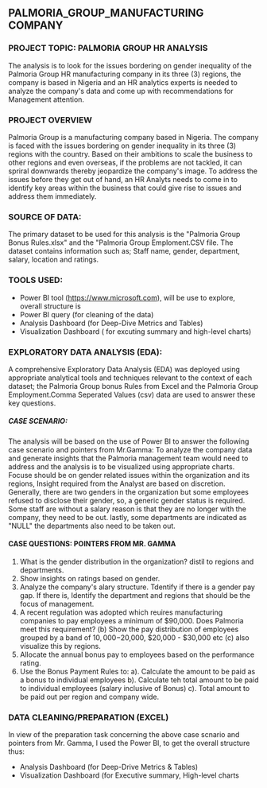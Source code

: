 ## PALMORIA_GROUP_MANUFACTURING COMPANY


###  PROJECT TOPIC: PALMORIA GROUP HR ANALYSIS
The analysis is to look for the issues bordering on gender inequality of the Palmoria Group HR manufacturing company in its three (3) regions, the company is based in Nigeria and an HR analytics experts is needed to analyze the company's data and come up with recommendations for Management attention.

### PROJECT OVERVIEW
Palmoria Group is a manufacturing company based in Nigeria. The company is faced with the issues bordering on gender inequality in its three (3) regions with the country. Based on their ambitions to scale the business to other regions and even overseas, if the problems are not tackled, it can spriral downwards thereby jeopardize the company's image. To address the issues before they get out of hand, an HR Analyts needs to come in to identify key areas within the business that could give rise to issues and address them immediately.

### SOURCE OF DATA:
The primary dataset to be used for this analysis is the "Palmoria Group Bonus Rules.xlsx" and the "Palmoria Group Emploment.CSV file. The dataset contains information such as; Staff name, gender, department, salary, location and ratings.

### TOOLS USED: 
- Power BI tool (https://www.microsoft.com), will be use to explore, overall structure is 
- Power BI query (for cleaning of the data)
- Analysis Dashboard (for Deep-Dive Metrics and Tables)
- Visualization Dashboard ( for excuting summary and high-level charts)

###  EXPLORATORY DATA ANALYSIS (EDA):
A comprehensive Exploratory Data Analysis (EDA) was deployed using appropriate analytical tools and techniques relevant to the context of each dataset; the Palmoria Group bonus Rules from Excel and the Palmoria Group Employment.Comma Seperated Values (csv) data are used to answer these key questions. 

##### CASE SCENARIO:
The analysis will be based on the use of Power BI to answer the following case scenario and pointers from Mr.Gamma:
To analyze the company data and generate insights that the Palmoria management team would need to address and the analysis is to be visualized using appropriate charts. Focuse should be on gender related issues within the organization and its regions, Insight required  from the Analyst are based on discretion. Generally, there are two genders in the organization but some employees refused to disclose their gender, so, a generic gender status is required. Some staff are without a salary reason is that they are no longer with the company, they need to be out. lastly, some departments are indicated as "NULL" the departments also need to be taken out.

#### CASE QUESTIONS: POINTERS FROM MR. GAMMA

1. What is the gender distribution in the organization? distil to regions and departments.
2. Show insights on ratings based on gender.
3. Analyze the company's alary structure. Tdentify if there is a gender pay gap. If there is, Identify the department and regions that should be the focus of management.
4. A recent regulation was adopted which reuires manufacturing companies to pay employees a minimum of $90,000. Does Palmoria meet this requirement? (b) Show the pay distribution of employees grouped by a band of $10,000-$20,000, $20,000 - $30,000 etc (c) also visualize this by regions.
5. Allocate the annual bonus pay to employees based on the performance rating.
6. Use the Bonus Payment Rules to:
   a). Calculate the amount to be paid as a bonus to individual employees
   b). Calculate teh total amount to be paid to individual employees (salary inclusive of Bonus)
   c). Total amount to be paid out per region and company wide.
 
  ### DATA CLEANING/PREPARATION (EXCEL)
In view of the preparation task concerning the above case scnario and pointers from Mr. Gamma, I used  the Power BI, to get the overall structure thus:
* Analysis Dashboard (for Deep-Drive Metrics & Tables)
* Visualization Dashboard (for Executive summary, High-level charts
